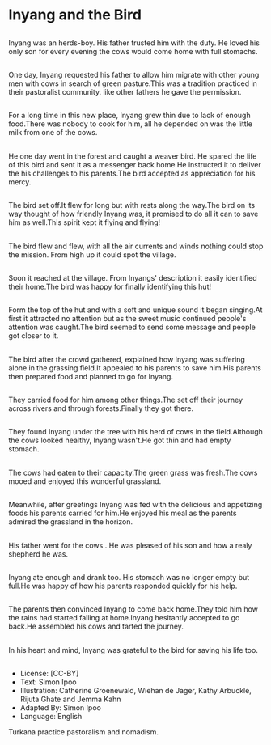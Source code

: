 # Inyang and the Bird

##
Inyang was an herds-boy. His father trusted him
with the duty. He loved his only son for every
evening the cows would come home with full
stomachs.

##
One day, Inyang requested his
father to allow him migrate with
other young men with cows in
search of green pasture.This
was a tradition practiced in
their pastoralist community. like
other fathers he gave the
permission.

##
For a long time in this new
place, Inyang grew thin due to
lack of enough food.There was
nobody to cook for him, all he
depended on was the little milk
from one of the cows.

##
He one day went in the forest and caught a weaver bird. He spared the life of this
bird and sent it as a messenger back home.He instructed it to deliver the his
challenges to his parents.The bird accepted as appreciation for his mercy.

##
The bird set off.It flew for long but with rests along the way.The bird on its way
thought of how friendly Inyang was, it promised to do all it can to save him as
well.This spirit kept it flying and flying!

##
The bird flew and flew, with all
the air currents and winds
nothing could stop the mission.
From high up it could spot the
village.

##
Soon it reached at the village. From Inyangs'
description it easily identified their home.The
bird was happy for finally identifying this hut!

##
Form the top of the hut and with a soft and
unique sound it began singing.At first it
attracted no attention but as the sweet music
continued people's attention was caught.The
bird seemed to send some message and
people got closer to it.

##
The bird after the crowd gathered, explained how Inyang was suffering alone in
the grassing field.It appealed to his parents to save him.His parents then
prepared food and planned to go for Inyang.

##
They carried food for him among other
things.The set off their journey across rivers
and through forests.Finally they got there.

##
They found Inyang under the tree with his herd
of cows in the field.Although the cows looked
healthy, Inyang wasn't.He got thin and had
empty stomach.

##
The cows had eaten to their capacity.The green
grass was fresh.The cows mooed and enjoyed
this wonderful grassland.

##
Meanwhile, after greetings Inyang was fed with the delicious and appetizing
foods his parents carried for him.He enjoyed his meal as the parents admired the
grassland in the horizon.

##
His father went for the cows...He was pleased of his son and how a realy
shepherd he was.

##
Inyang ate enough and drank too. His stomach
was no longer empty but full.He was happy of
how his parents responded quickly for his help.

##
The parents then convinced Inyang to come back home.They told him how the
rains had started falling at home.Inyang hesitantly accepted to go back.He
assembled his cows and tarted the journey.

##
In his heart and mind, Inyang was grateful to
the bird for saving his life too.

##
* License: [CC-BY]
* Text: Simon Ipoo
* Illustration: Catherine Groenewald, Wiehan de Jager, Kathy Arbuckle, Rijuta Ghate and Jemma Kahn
* Adapted By: Simon Ipoo
* Language: English

Turkana practice pastoralism and nomadism.
